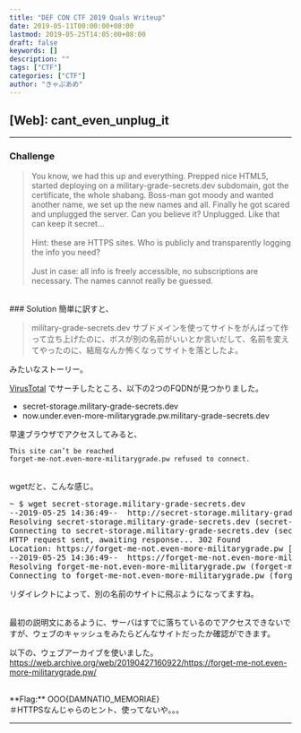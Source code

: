 ```yaml
---
title: "DEF CON CTF 2019 Quals Writeup"
date: 2019-05-11T00:00:00+08:00
lastmod: 2019-05-25T14:05:00+08:00
draft: false
keywords: []
description: ""
tags: ["CTF"]
categories: ["CTF"]
author: "きゃぷあめ"
---
```


## [Web]: cant_even_unplug_it
- - -
### Challenge
> You know, we had this up and everything. Prepped nice HTML5, started deploying on a military-grade-secrets.dev subdomain, got the certificate, the whole shabang. Boss-man got moody and wanted another name, we set up the new names and all. Finally he got scared and unplugged the server. Can you believe it? Unplugged. Like that can keep it secret…
<br /><br />
> Hint: these are HTTPS sites. Who is publicly and transparently logging the info you need?
<br /><br />
> Just in case: all info is freely accessible, no subscriptions are necessary. The names cannot really be guessed. 

<br />
### Solution
簡単に訳すと、

> military-grade-secrets.dev サブドメインを使ってサイトをがんばって作って立ち上げたのに、ボスが別の名前がいいとか言いだして、名前を変えてやったのに、結局なんか怖くなってサイトを落としたよ。

みたいなストーリー。

[VirusTotal](https://www.virustotal.com/#/domain/military-grade-secrets.dev) でサーチしたところ、以下の2つのFQDNが見つかりました。

- secret-storage.military-grade-secrets.dev
- now.under.even-more-militarygrade.pw.military-grade-secrets.dev

早速ブラウザでアクセスしてみると、

`This site can’t be reached`
<br />
`forget-me-not.even-more-militarygrade.pw refused to connect.`


<br />
wgetだと、こんな感じ。
<pre>
~ $ wget secret-storage.military-grade-secrets.dev
--2019-05-25 14:36:49--  http://secret-storage.military-grade-secrets.dev/
Resolving secret-storage.military-grade-secrets.dev (secret-storage.military-grade-secrets.dev)... 172.217.24.115
Connecting to secret-storage.military-grade-secrets.dev (secret-storage.military-grade-secrets.dev)|172.217.24.115|:80... connected.
HTTP request sent, awaiting response... 302 Found
Location: https://forget-me-not.even-more-militarygrade.pw [following]
--2019-05-25 14:36:49--  https://forget-me-not.even-more-militarygrade.pw/
Resolving forget-me-not.even-more-militarygrade.pw (forget-me-not.even-more-militarygrade.pw)... 206.189.162.22
Connecting to forget-me-not.even-more-militarygrade.pw (forget-me-not.even-more-militarygrade.pw)|206.189.162.22|:443... failed: Connection refused.
</pre>

リダイレクトによって、別の名前のサイトに飛ぶようになってますね。
<br /><br />

最初の説明文にあるように、サーバはすでに落ちているのでアクセスできないですが、ウェブのキャッシュをみたらどんなサイトだったか確認ができます。


以下の、ウェブアーカイブを使いました。<br />
https://web.archive.org/web/20190427160922/https://forget-me-not.even-more-militarygrade.pw/

<br />
**Flag:** OOO{DAMNATIO_MEMORIAE}

<br />
＃HTTPSなんじゃらのヒント、使ってないや。。。

- - -
<br /><br />
<br /><br />